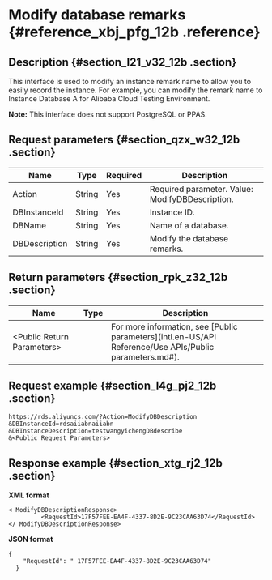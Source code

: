 # Modify database remarks {#reference_xbj_pfg_12b .reference}

## Description {#section_l21_v32_12b .section}

This interface is used to modify an instance remark name to allow you to easily record the instance. For example, you can modify the remark name to Instance Database A for Alibaba Cloud Testing Environment.

**Note:** This interface does not support PostgreSQL or PPAS.

## Request parameters {#section_qzx_w32_12b .section}

|Name|Type|Required|Description|
|----|----|--------|-----------|
|Action|String|Yes|Required parameter. Value: ModifyDBDescription.|
|DBInstanceId|String|Yes|Instance ID.|
|DBName|String|Yes|Name of a database.|
|DBDescription|String|Yes|Modify the database remarks.|

## Return parameters {#section_rpk_z32_12b .section}

|Name|Type|Description|
|----|----|-----------|
|<Public Return Parameters\>| |For more information, see [Public parameters](intl.en-US/API Reference/Use APIs/Public parameters.md#).|

## Request example {#section_l4g_pj2_12b .section}

```
https://rds.aliyuncs.com/?Action=ModifyDBDescription
&DBInstanceId=rdsaiiabnaiiabn
&DBInstanceDescription=testwangyichengDBdescribe
&<Public Request Parameters>
```

## Response example {#section_xtg_rj2_12b .section}

**XML format**

```
< ModifyDBDescriptionResponse>
         <RequestId>17F57FEE-EA4F-4337-8D2E-9C23CAA63D74</RequestId>
</ ModifyDBDescriptionResponse>
```

**JSON format**

```
{
    "RequestId": " 17F57FEE-EA4F-4337-8D2E-9C23CAA63D74"
  }
```

